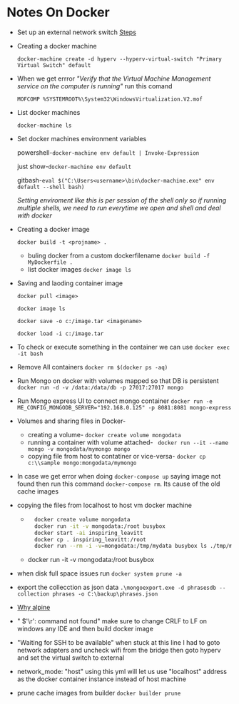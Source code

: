 # Notes On Docker
* Set up an external network switch [Steps](https://dev.to/bitsmonkey/setting-up-docker-with-hyper-v-4936)

- Creating a docker machine

  `docker-machine create -d hyperv --hyperv-virtual-switch "Primary Virtual Switch" default`
- When we get errror *"Verify that the Virtual Machine Management service on the computer is running"* run this comand

  `MOFCOMP %SYSTEMROOT%\System32\WindowsVirtualization.V2.mof`
- List docker machines

  `docker-machine ls`
- Set docker machines environment variables

  powershell-`docker-machine env default | Invoke-Expression`

  just show-`docker-machine env default`

  gitbash-`eval $("C:\Users<username>\bin\docker-machine.exe" env default --shell bash)`
  
  *Setting enviroment like this is per session of the shell only so if running multiple shells, we need to run everytime we open and shell and deal with docker*

- Creating a docker image

   `docker build -t <projname> .`
    - buling docker from a custom dockerfilename
   `docker build -f MyDockerfile .`
   - list docker images `docker image ls`

- Saving and laoding container image

  `docker pull <image>`

  `docker image ls`

  `docker save -o c:/image.tar <imagename>`

  `docker load -i c:/image.tar`
- To check or execute something in the container we can use `docker exec -it bash`
- Remove All containers `docker rm $(docker ps -aq)`
- Run Mongo on docker with volumes mapped so that DB is persistent
  `docker run -d -v /data:/data/db -p 27017:27017 mongo`
- Run Mongo express UI to connect mongo container `docker run -e ME_CONFIG_MONGODB_SERVER="192.168.0.125" -p 8081:8081 mongo-express`
- Volumes and sharing files in Docker- 
  * creating a volume- `docker create volume mongodata`
  * running a container with volume attached- ` docker run --it --name mongo -v mongodata/mymongo mongo`
  * copying file from host to contatiner or vice-versa- `docker cp c:\\sample mongo:mongodata/mymongo`
- In case we get error when doing `docker-compose up` saying image not found then run this command `docker-compose rm`. Its cause of the old cache images
- copying the files from localhost to host vm docker machine 
  * ```bash
      docker create volume mongodata
      docker run -it -v mongodata:/root busybox
      docker start -ai inspiring_leavitt
      docker cp . inspiring_leavitt:/root
      docker run --rm -i -v=mongodata:/tmp/mydata busybox ls ./tmp/mydata/data
    ```
  * docker run -it -v mongodata:/root busybox 
- when disk full space issues run `docker system prune -a`
- export the collecction as json data `.\mongoexport.exe -d phrasesdb --collection phrases -o C:\backup\phrases.json`
- [Why alpine](https://nickjanetakis.com/blog/the-3-biggest-wins-when-using-alpine-as-a-base-docker-image)
- " $'\r': command not found" make sure to change CRLF to LF on windows any IDE and then build docker image 
- "Waiting for SSH to be available" when stuck at this line I had to goto network adapters and uncheck wifi from the bridge then goto hyperv and set the virtual switch to external
- network_mode: "host" using this yml will let us use "localhost" address as the docker container instance instead of host machine 
- prune cache images from builder `docker builder prune`